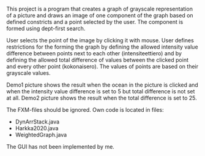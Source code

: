 This project is a program that creates a graph of grayscale representation of a picture and draws an image of one component of the graph based on defined constricts and a point selected by the user. The component is formed using dept-first search.

User selects the point of the image by clicking it with mouse. User defines restrictions for the forming the graph by defining the allowed intensity value difference between points next to each other (intensiteettiero) and by defining the allowed total difference of values between the clicked point and every other point (kokonaisero). The values of points are based on their grayscale values. 

Demo1 picture shows the result when the ocean in the picture is clicked and when the intensity value difference is set to 5 but total difference is not set at all. Demo2 picture shows the result when the total difference is set to 25.  

The FXM-files should be ignored. Own code is located in files:
- DynArrStack.java
- Harkka2020.java
- WeightedGraph.java

The GUI has not been implemented by me. 
